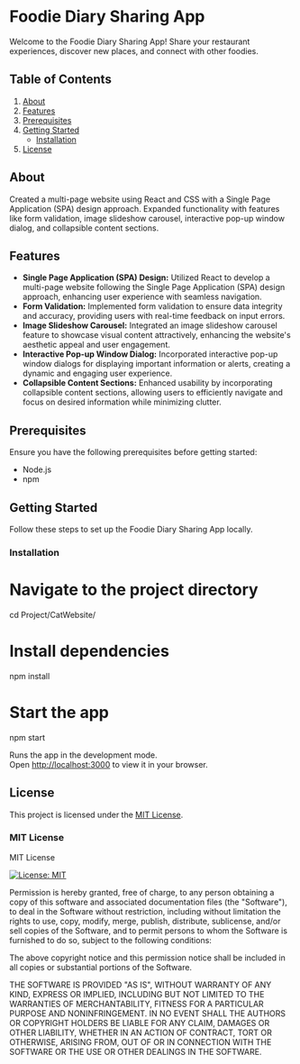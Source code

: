 # Foodie Diary Sharing App

Welcome to the Foodie Diary Sharing App! Share your restaurant experiences, discover new places, and connect with other foodies.

## Table of Contents

1. [About](#about)
2. [Features](#features)
3. [Prerequisites](#prerequisites)
4. [Getting Started](#getting-started)
    - [Installation](#installation)
5. [License](#license)

## About

Created a multi-page website using React and CSS with a Single Page Application (SPA) design approach.
Expanded functionality with features like form validation, image slideshow carousel, interactive pop-up window dialog, and collapsible content sections.

## Features

- **Single Page Application (SPA) Design:** Utilized React to develop a multi-page website following the Single Page Application (SPA) design approach, enhancing user experience with seamless navigation.
- **Form Validation:** Implemented form validation to ensure data integrity and accuracy, providing users with real-time feedback on input errors.
- **Image Slideshow Carousel:** Integrated an image slideshow carousel feature to showcase visual content attractively, enhancing the website's aesthetic appeal and user engagement.
- **Interactive Pop-up Window Dialog:** Incorporated interactive pop-up window dialogs for displaying important information or alerts, creating a dynamic and engaging user experience.
- **Collapsible Content Sections:** Enhanced usability by incorporating collapsible content sections, allowing users to efficiently navigate and focus on desired information while minimizing clutter.


## Prerequisites

Ensure you have the following prerequisites before getting started:

- Node.js
- npm


## Getting Started

Follow these steps to set up the Foodie Diary Sharing App locally.

### Installation

# Navigate to the project directory
cd Project/CatWebsite/

# Install dependencies
npm install

# Start the app
npm start

Runs the app in the development mode.\
Open [http://localhost:3000](http://localhost:3000) to view it in your browser.

## License

This project is licensed under the [MIT License](LICENSE).

### MIT License

MIT License

[![License: MIT](https://img.shields.io/badge/License-MIT-yellow.svg)](https://opensource.org/licenses/MIT)

Permission is hereby granted, free of charge, to any person obtaining a copy of this software and associated documentation files (the "Software"), to deal in the Software without restriction, including without limitation the rights to use, copy, modify, merge, publish, distribute, sublicense, and/or sell copies of the Software, and to permit persons to whom the Software is furnished to do so, subject to the following conditions:

The above copyright notice and this permission notice shall be included in all copies or substantial portions of the Software.

THE SOFTWARE IS PROVIDED "AS IS", WITHOUT WARRANTY OF ANY KIND, EXPRESS OR IMPLIED, INCLUDING BUT NOT LIMITED TO THE WARRANTIES OF MERCHANTABILITY, FITNESS FOR A PARTICULAR PURPOSE AND NONINFRINGEMENT. IN NO EVENT SHALL THE AUTHORS OR COPYRIGHT HOLDERS BE LIABLE FOR ANY CLAIM, DAMAGES OR OTHER LIABILITY, WHETHER IN AN ACTION OF CONTRACT, TORT OR OTHERWISE, ARISING FROM, OUT OF OR IN CONNECTION WITH THE SOFTWARE OR THE USE OR OTHER DEALINGS IN THE SOFTWARE.
